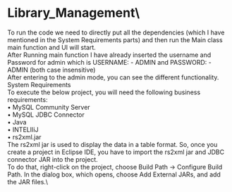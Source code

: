# Library_Management\
To run the code we need to directly put all the dependencies (which I have mentioned in the System Requirements parts) and then run the Main class main function and UI will start.\
After Running main function I have already inserted the username and Password for admin which is USERNAME: - ADMIN and PASSWORD: -  ADMIN (both case insensitive)\
After entering to the admin mode, you can see the different functionality.\
System Requirements\
To execute the below project, you will need the following business requirements:\
•	MySQL Community Server\
•	MySQL JDBC Connector\
•	Java\
•	INTELIIiJ\
•	rs2xml.jar\
The rs2xml jar is used to display the data in a table format. So, once you create a project in Eclipse IDE, you have to import the rs2xml jar and JDBC connector JAR into the project.\
To do that, right-click on the project, choose Build Path -> Configure Build Path. In the dialog box, which opens, choose Add External JARs, and add the JAR files.\
